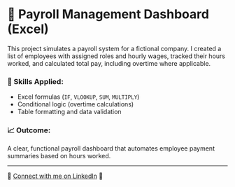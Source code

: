 # 🧾 Payroll Management Dashboard (Excel)

This project simulates a payroll system for a fictional company. I created a list of employees with assigned roles and hourly wages, tracked their hours worked, and calculated total pay, including overtime where applicable.

### 🔧 Skills Applied:
- Excel formulas (`IF`, `VLOOKUP`, `SUM`, `MULTIPLY`)
- Conditional logic (overtime calculations)
- Table formatting and data validation

### 📈 Outcome:
A clear, functional payroll dashboard that automates employee payment summaries based on hours worked.

---

🔗 [Connect with me on LinkedIn](https://www.linkedin.com/in/chibuzor-ehiemere/) 🔗

